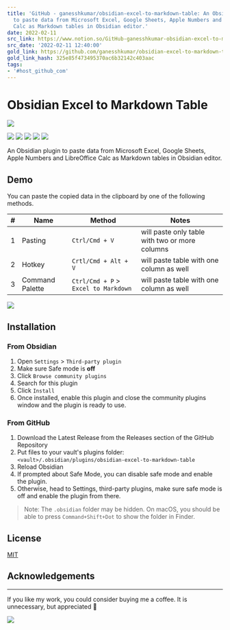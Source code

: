 ```yaml
---
title: 'GitHub - ganesshkumar/obsidian-excel-to-markdown-table: An Obsidian plugin
  to paste data from Microsoft Excel, Google Sheets, Apple Numbers and LibreOffice
  Calc as Markdown tables in Obsidian editor.'
date: 2022-02-11
src_link: https://www.notion.so/GitHub-ganesshkumar-obsidian-excel-to-markdown-table-An-Obsidian-plugin-to-paste-data-from-Micros-ba9c5a3240ae4b278a8afdb2953f412c
src_date: '2022-02-11 12:40:00'
gold_link: https://github.com/ganesshkumar/obsidian-excel-to-markdown-table
gold_link_hash: 325e85f473495370ac6b32142c403aac
tags:
- '#host_github_com'
---
```


Obsidian Excel to Markdown Table
================================


[![](https://user-images.githubusercontent.com/2135089/153448883-7ff1b12a-aaca-4eb5-b1e3-4bc227481d04.gif)](https://user-images.githubusercontent.com/2135089/153448883-7ff1b12a-aaca-4eb5-b1e3-4bc227481d04.gif)


[![](https://camo.githubusercontent.com/8df07f7781f6d8508ca7f8aee991b2d24b27911cc311f4f980aa3539e519f9fd/68747470733a2f2f696d672e736869656c64732e696f2f62616467652f7461672d302e322e322d626c7565)](https://github.com/ganesshkumar/obsidian-excel-to-markdown-table/releases/tag/0.2.2)
[![](https://camo.githubusercontent.com/74fba3c10eb1625ffd216f2eeba60ad008a47e94c951c934e09c6900cebb73ae/68747470733a2f2f696d672e736869656c64732e696f2f6769746875622f6c6963656e73652f67616e657373686b756d61722f6f6273696469616e2d657863656c2d746f2d6d61726b646f776e2d7461626c65)](/ganesshkumar/obsidian-excel-to-markdown-table/blob/master/LICENSE)
[![](https://camo.githubusercontent.com/c19563b65a4adc9aa0c6c13f10dcc39dbe7a4126bb1e1c1483716f9635528a8b/68747470733a2f2f696d672e736869656c64732e696f2f636f6465636c696d6174652f6d61696e7461696e6162696c6974792d70657263656e746167652f67616e657373686b756d61722f6f6273696469616e2d657863656c2d746f2d6d61726b646f776e2d7461626c65)](https://camo.githubusercontent.com/c19563b65a4adc9aa0c6c13f10dcc39dbe7a4126bb1e1c1483716f9635528a8b/68747470733a2f2f696d672e736869656c64732e696f2f636f6465636c696d6174652f6d61696e7461696e6162696c6974792d70657263656e746167652f67616e657373686b756d61722f6f6273696469616e2d657863656c2d746f2d6d61726b646f776e2d7461626c65)
[![](https://camo.githubusercontent.com/6b32cf4d4cabc77639552e523245714040e295e61438050686c88211f4daa635/68747470733a2f2f696d672e736869656c64732e696f2f636f6465636c696d6174652f6973737565732f67616e657373686b756d61722f6f6273696469616e2d657863656c2d746f2d6d61726b646f776e2d7461626c653f6c6162656c3d636f6465253341697373756573)](https://camo.githubusercontent.com/6b32cf4d4cabc77639552e523245714040e295e61438050686c88211f4daa635/68747470733a2f2f696d672e736869656c64732e696f2f636f6465636c696d6174652f6973737565732f67616e657373686b756d61722f6f6273696469616e2d657863656c2d746f2d6d61726b646f776e2d7461626c653f6c6162656c3d636f6465253341697373756573)
[![](https://camo.githubusercontent.com/fdafc784c86390a1a13b33fa6bc99ed1ead1b9c013fd15117f0be4ff47dbd21d/68747470733a2f2f696d672e736869656c64732e696f2f636f6465636c696d6174652f746563682d646562742f67616e657373686b756d61722f6f6273696469616e2d657863656c2d746f2d6d61726b646f776e2d7461626c65)](https://camo.githubusercontent.com/fdafc784c86390a1a13b33fa6bc99ed1ead1b9c013fd15117f0be4ff47dbd21d/68747470733a2f2f696d672e736869656c64732e696f2f636f6465636c696d6174652f746563682d646562742f67616e657373686b756d61722f6f6273696469616e2d657863656c2d746f2d6d61726b646f776e2d7461626c65)


An Obsidian plugin to paste data from Microsoft Excel, Google Sheets, Apple Numbers and LibreOffice Calc as Markdown tables in Obsidian editor.


Demo
----


You can paste the copied data in the clipboard by one of the following methods.




| # | Name | Method | Notes |
| --- | --- | --- | --- |
| 1 | Pasting | `Ctrl/Cmd + V` | will paste only table with two or more columns |
| 2 | Hotkey | `Crtl/Cmd + Alt + V` | will paste table with one column as well | reassign the Hotkey from settings if needed |
| 3 | Command Palette | `Ctrl/Cmd + P` > `Excel to Markdown` | will paste table with one column as well |


[![](https://user-images.githubusercontent.com/2135089/153027044-d1b91515-d5ea-4624-ace1-654c4ceccdc1.gif)](https://user-images.githubusercontent.com/2135089/153027044-d1b91515-d5ea-4624-ace1-654c4ceccdc1.gif)


Installation
------------


### From Obsidian


1. Open `Settings` > `Third-party plugin`
2. Make sure Safe mode is **off**
3. Click `Browse community plugins`
4. Search for this plugin
5. Click `Install`
6. Once installed, enable this plugin and close the community plugins window and the plugin is ready to use.


### From GitHub


1. Download the Latest Release from the Releases section of the GitHub Repository
2. Put files to your vault's plugins folder: `<vault>/.obsidian/plugins/obsidian-excel-to-markdown-table`
3. Reload Obsidian
4. If prompted about Safe Mode, you can disable safe mode and enable the plugin.
5. Otherwise, head to Settings, third-party plugins, make sure safe mode is off and enable the plugin from there.



> Note: The `.obsidian` folder may be hidden. On macOS, you should be able to press `Command+Shift+Dot` to show the folder in Finder.


License
-------


[MIT](/ganesshkumar/obsidian-excel-to-markdown-table/blob/master/LICENSE)


Acknowledgements
----------------




---


If you like my work, you could consider buying me a coffee. It is unnecessary, but appreciated 🙂


[![](https://camo.githubusercontent.com/cace41b0afc90c68d0207e2bd809ee121f9ff4f72ac032e8ced972aee7adbb23/68747470733a2f2f63646e2e6275796d6561636f666665652e636f6d2f627574746f6e732f76322f64656661756c742d79656c6c6f772e706e67)](https://www.buymeacoffee.com/ganesshkumar)